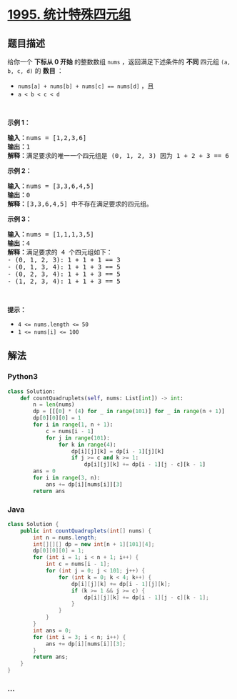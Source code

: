# [1995. 统计特殊四元组](https://leetcode-cn.com/problems/count-special-quadruplets)



## 题目描述

<!-- 这里写题目描述 -->

<p>给你一个 <strong>下标从 0 开始</strong> 的整数数组 <code>nums</code> ，返回满足下述条件的 <strong>不同</strong> 四元组 <code>(a, b, c, d)</code> 的 <strong>数目</strong> ：</p>

<ul>
	<li><code>nums[a] + nums[b] + nums[c] == nums[d]</code> ，且</li>
	<li><code>a &lt; b &lt; c &lt; d</code></li>
</ul>

<p>&nbsp;</p>

<p><strong>示例 1：</strong></p>

<pre><strong>输入：</strong>nums = [1,2,3,6]
<strong>输出：</strong>1
<strong>解释：</strong>满足要求的唯一一个四元组是 (0, 1, 2, 3) 因为 1 + 2 + 3 == 6 。
</pre>

<p><strong>示例 2：</strong></p>

<pre><strong>输入：</strong>nums = [3,3,6,4,5]
<strong>输出：</strong>0
<strong>解释：</strong>[3,3,6,4,5] 中不存在满足要求的四元组。
</pre>

<p><strong>示例 3：</strong></p>

<pre><strong>输入：</strong>nums = [1,1,1,3,5]
<strong>输出：</strong>4
<strong>解释：</strong>满足要求的 4 个四元组如下：
- (0, 1, 2, 3): 1 + 1 + 1 == 3
- (0, 1, 3, 4): 1 + 1 + 3 == 5
- (0, 2, 3, 4): 1 + 1 + 3 == 5
- (1, 2, 3, 4): 1 + 1 + 3 == 5
</pre>

<p>&nbsp;</p>

<p><strong>提示：</strong></p>

<ul>
	<li><code>4 &lt;= nums.length &lt;= 50</code></li>
	<li><code>1 &lt;= nums[i] &lt;= 100</code></li>
</ul>


## 解法

<!-- 这里可写通用的实现逻辑 -->

<!-- tabs:start -->

### **Python3**

<!-- 这里可写当前语言的特殊实现逻辑 -->

```python
class Solution:
    def countQuadruplets(self, nums: List[int]) -> int:
        n = len(nums)
        dp = [[[0] * (4) for _ in range(101)] for _ in range(n + 1)]
        dp[0][0][0] = 1
        for i in range(1, n + 1):
            c = nums[i - 1]
            for j in range(101):
                for k in range(4):
                    dp[i][j][k] = dp[i - 1][j][k]
                    if j >= c and k >= 1:
                        dp[i][j][k] += dp[i - 1][j - c][k - 1]
        ans = 0
        for i in range(3, n):
            ans += dp[i][nums[i]][3]
        return ans
```

### **Java**

<!-- 这里可写当前语言的特殊实现逻辑 -->

```java
class Solution {
    public int countQuadruplets(int[] nums) {
        int n = nums.length;
        int[][][] dp = new int[n + 1][101][4];
        dp[0][0][0] = 1;
        for (int i = 1; i < n + 1; i++) {
            int c = nums[i - 1];
            for (int j = 0; j < 101; j++) {
                for (int k = 0; k < 4; k++) {
                    dp[i][j][k] += dp[i - 1][j][k];
                    if (k >= 1 && j >= c) {
                        dp[i][j][k] += dp[i - 1][j - c][k - 1];
                    }
                }
            }
        }
        int ans = 0;
        for (int i = 3; i < n; i++) {
            ans += dp[i][nums[i]][3];
        }
        return ans;
    }
}
```

### **...**

```

```

<!-- tabs:end -->
